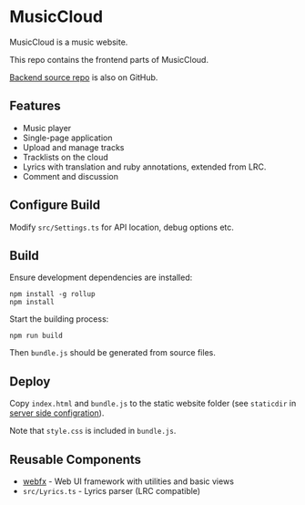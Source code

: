 # MusicCloud

MusicCloud is a music website.

This repo contains the frontend parts of MusicCloud.

[Backend source repo](https://github.com/lideming/MusicCloudServer) is also on GitHub.


## Features

* Music player
* Single-page application
* Upload and manage tracks
* Tracklists on the cloud
* Lyrics with translation and ruby annotations, extended from LRC.
* Comment and discussion


## Configure Build

Modify `src/Settings.ts` for API location, debug options etc.


## Build

Ensure development dependencies are installed:

```
npm install -g rollup
npm install
```

Start the building process:

```
npm run build
```

Then `bundle.js` should be generated from source files.


## Deploy

Copy `index.html` and `bundle.js` to the static website folder (see `staticdir` in [server side configration](https://github.com/lideming/MusicCloudServer/blob/master/appsettings.json)).

Note that `style.css` is included in `bundle.js`.


## Reusable Components

* [webfx](https://github.com/lideming/webfx) - Web UI framework with utilities and basic views
* `src/Lyrics.ts` - Lyrics parser (LRC compatible)
